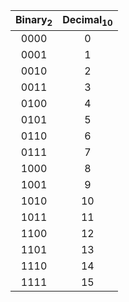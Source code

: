 |Binary<sub>2</sub>|Decimal<sub>10</sub>|
|:-:|:-:|
|0000|0|
|0001|1|
|0010|2|
|0011|3|
|0100|4|
|0101|5|
|0110|6|
|0111|7|
|1000|8|
|1001|9|
|1010|10|
|1011|11|
|1100|12|
|1101|13|
|1110|14|
|1111|15|